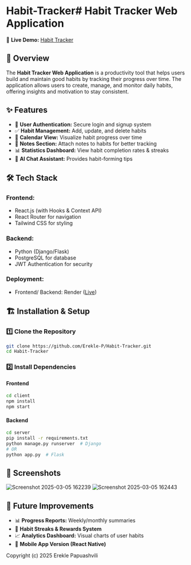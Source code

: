 # Habit-Tracker# Habit Tracker Web Application

🚀 **Live Demo:** [Habit Tracker](https://habit-tracker-3-v89p.onrender.com/)

## 📌 Overview
The **Habit Tracker Web Application** is a productivity tool that helps users build and maintain good habits by tracking their progress over time. The application allows users to create, manage, and monitor daily habits, offering insights and motivation to stay consistent.

## ✨ Features
- 📌 **User Authentication:** Secure login and signup system
- ✅ **Habit Management:** Add, update, and delete habits
- 📅 **Calendar View:** Visualize habit progress over time
- 📝 **Notes Section:** Attach notes to habits for better tracking
- 📊 **Statistics Dashboard:** View habit completion rates & streaks
- 🔐 **AI Chat Assistant:** Provides habit-forming tips 
## 🛠 Tech Stack
### **Frontend:**
- React.js (with Hooks & Context API)
- React Router for navigation
- Tailwind CSS for styling 

### **Backend:**
- Python (Django/Flask)
- PostgreSQL for database
- JWT Authentication for security

### **Deployment:**
- Frontend/ Backend: Render ([Live](https://habit-tracker-3-v89p.onrender.com/))

## 🏗 Installation & Setup
### **1️⃣ Clone the Repository**
```bash
git clone https://github.com/Erekle-P/Habit-Tracker.git
cd Habit-Tracker
```

### **2️⃣ Install Dependencies**
#### Frontend
```bash
cd client
npm install
npm start
```

#### Backend
```bash
cd server
pip install -r requirements.txt
python manage.py runserver  # Django
# OR
python app.py  # Flask
```

## 📸 Screenshots 

![Screenshot 2025-03-05 162239](https://github.com/user-attachments/assets/5ed1fb5e-7ca6-42d7-91ea-1a882c2fbb03)
![Screenshot 2025-03-05 162443](https://github.com/user-attachments/assets/835d1f8a-2848-41f4-acfb-eb2b705dc594)


## 📌 Future Improvements
- 📊 **Progress Reports:** Weekly/monthly summaries
- 📅 **Habit Streaks & Rewards System**
- 📈 **Analytics Dashboard:** Visual charts of user habits
- 📱 **Mobile App Version (React Native)**

Copyright (c) 2025 Erekle Papuashvili
